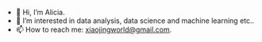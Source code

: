- 👋 Hi, I’m Alicia.
- 👀 I’m interested in data analysis, data science and machine learning etc..
- 📫 How to reach me: xiaojingworld@gmail.com.

<!---
Aliciaworld/Aliciaworld is a ✨ special ✨ repository because its `README.md` (this file) appears on your GitHub profile.
You can click the Preview link to take a look at your changes.
--->
